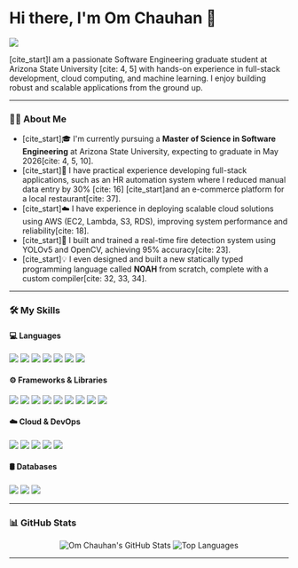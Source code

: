 # Hi there, I'm Om Chauhan 👋

<a href="https://www.linkedin.com/in/omchauhan9203/" target="_blank"><img src="https://img.shields.io/badge/LinkedIn-0077B5?style=for-the-badge&logo=linkedin&logoColor=white" /></a>

[cite_start]I am a passionate Software Engineering graduate student at Arizona State University [cite: 4, 5] with hands-on experience in full-stack development, cloud computing, and machine learning. I enjoy building robust and scalable applications from the ground up.

---

### 👨‍💻 About Me

- [cite_start]🎓 I'm currently pursuing a **Master of Science in Software Engineering** at Arizona State University, expecting to graduate in May 2026[cite: 4, 5, 10].
- [cite_start]🔭 I have practical experience developing full-stack applications, such as an HR automation system where I reduced manual data entry by 30% [cite: 16] [cite_start]and an e-commerce platform for a local restaurant[cite: 37].
- [cite_start]☁️ I have experience in deploying scalable cloud solutions using AWS (EC2, Lambda, S3, RDS), improving system performance and reliability[cite: 18].
- [cite_start]🤖 I built and trained a real-time fire detection system using YOLOv5 and OpenCV, achieving 95% accuracy[cite: 23].
- [cite_start]💡 I even designed and built a new statically typed programming language called **NOAH** from scratch, complete with a custom compiler[cite: 32, 33, 34].

---

### 🛠️ My Skills

#### 💻 Languages
<p>
  <img src="https://img.shields.io/badge/Java-ED8B00?style=for-the-badge&logo=openjdk&logoColor=white" />
  <img src="https://img.shields.io/badge/Python-3776AB?style=for-the-badge&logo=python&logoColor=white" />
  <img src="https://img.shields.io/badge/JavaScript-F7DF1E?style=for-the-badge&logo=javascript&logoColor=black" />
  <img src="https://img.shields.io/badge/C%2B%2B-00599C?style=for-the-badge&logo=c%2B%2B&logoColor=white" />
  <img src="https://img.shields.io/badge/HTML5-E34F26?style=for-the-badge&logo=html5&logoColor=white" />
  <img src="https://img.shields.io/badge/CSS3-1572B6?style=for-the-badge&logo=css3&logoColor=white" />
  <img src="https://img.shields.io/badge/SCSS-CC6699?style=for-the-badge&logo=sass&logoColor=white" />
</p>

#### ⚙️ Frameworks & Libraries
<p>
  <img src="https://img.shields.io/badge/Spring_Boot-6DB33F?style=for-the-badge&logo=spring-boot&logoColor=white" />
  <img src="https://img.shields.io/badge/React-61DAFB?style=for-the-badge&logo=react&logoColor=black" />
  <img src="https://img.shields.io/badge/Redux-764ABC?style=for-the-badge&logo=redux&logoColor=white" />
  <img src="https://img.shields.io/badge/Node.js-339933?style=for-the-badge&logo=nodedotjs&logoColor=white" />
  <img src="https://img.shields.io/badge/Hibernate-59666C?style=for-the-badge&logo=hibernate&logoColor=white" />
  <img src="https://img.shields.io/badge/Django-092E20?style=for-the-badge&logo=django&logoColor=white" />
  <img src="https://img.shields.io/badge/Flask-000000?style=for-the-badge&logo=flask&logoColor=white" />
  <img src="https://img.shields.io/badge/Material%20UI-007FFF?style=for-the-badge&logo=mui&logoColor=white" />
  <img src="https://img.shields.io/badge/Bootstrap-7952B3?style=for-the-badge&logo=bootstrap&logoColor=white" />
</p>

#### ☁️ Cloud & DevOps
<p>
  <img src="https://img.shields.io/badge/Amazon_AWS-232F3E?style=for-the-badge&logo=amazon-aws&logoColor=white" />
  <img src="https://img.shields.io/badge/Docker-2496ED?style=for-the-badge&logo=docker&logoColor=white" />
  <img src="https://img.shields.io/badge/Kubernetes-326CE5?style=for-the-badge&logo=kubernetes&logoColor=white" />
  <img src="https://img.shields.io/badge/GIT-E44C30?style=for-the-badge&logo=git&logoColor=white" />
  <img src="https://img.shields.io/badge/Postman-FF6C37?style=for-the-badge&logo=postman&logoColor=white" />
</p>

#### 🛢️ Databases
<p>
  <img src="https://img.shields.io/badge/MySQL-4479A1?style=for-the-badge&logo=mysql&logoColor=white" />
  <img src="https://img.shields.io/badge/Microsoft_SQL_Server-CC2927?style=for-the-badge&logo=microsoft-sql-server&logoColor=white" />
  <img src="https://img.shields.io/badge/Oracle-F80000?style=for-the-badge&logo=oracle&logoColor=white" />
</p>

---

### 📊 GitHub Stats

<p align="center">
  <img src="https://github-readme-stats.vercel.app/api?username=OmChauhan9&show_icons=true&theme=radical" alt="Om Chauhan's GitHub Stats" />
  <img src="https://github-readme-stats.vercel.app/api/top-langs/?username=OmChauhan9&layout=compact&theme=radical" alt="Top Languages" />
</p>

---
